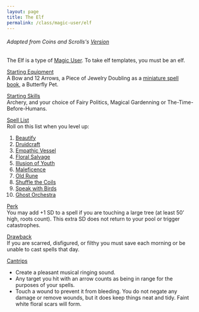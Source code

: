 ```yaml
---
layout: page
title: The Elf
permalink: /class/magic-user/elf
---
```


###### Adapted from Coins and Scrolls's [Version](https://coinsandscrolls.blogspot.com/2017/05/osr-elves-and-elf-wizards.html)

The Elf is a type of [Magic User](/class/magic-user). To take elf templates, you must be an elf.

<ins>Starting Equipment</ins><br>
A Bow and 12 Arrows, a Piece of Jewelry Doubling as a [miniature spell book](https://goblinpunch.blogspot.com/2016/09/the-perfect-languages-of-elves.html), a Butterfly Pet.

<ins>Starting Skills</ins><br>
Archery, and your choice of Fairy Politics, Magical Gardenning or The-Time-Before-Humans.

<ins>Spell List</ins><br>
Roll on this list when you level up:
1. [Beautify](/2020/11/13/beautify)
1. [Druidcraft](/2020/11/13/druidcraft)
1. [Empathic Vessel](/2020/11/13/empathic-vessel)
1. [Floral Salvage](/2020/11/13/floral-salvage)
1. [Illusion of Youth](/2020/11/12/illusion-of-youth)
1. [Maleficence](/2020/11/13/maleficence)
1. [Old Rune](/2020/11/13/old-rune)
1. [Shuffle the Coils](/2020/11/13/shuffle-the-coils)
1. [Speak with Birds](/2020/11/13/speak-with-birds)
1. [Ghost Orchestra](/2020/11/13/ghost-orchestra)

<ins>Perk</ins><br>
You may add +1 SD to a spell if you are touching a large tree (at least 50’ high, roots count). This extra SD does not return to your pool or trigger catastrophes.

<ins>Drawback</ins><br>
If you are scarred, disfigured, or filthy you must save each morning or be unable to cast spells that day.

<ins>Cantrips</ins>
- Create a pleasant musical ringing sound.
- Any target you hit with an arrow counts as being in range for the purposes of your spells.
- Touch a wound to prevent it from bleeding. You do not negate any damage or remove wounds, but it does keep things neat and tidy. Faint white floral scars will form.
